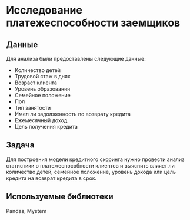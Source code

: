 # Исследование платежеспособности заемщиков

## Данные

Для анализа были предоставлены следующие данные:

- Количество детей
- Трудовой стаж в днях
- Возраст клиента
- Уровень образования
- Семейное положение
- Пол
- Тип занятости
- Имел ли задолженность по возврату кредита
- Ежемесячный доход
- Цель получения кредита

## Задача

Для построения модели кредитного скоринга нужно провести анализ статистики о платежеспособности клиентов и выяснить влияет ли количество детей, семейное положение, уровень дохода или цель кредита на возврат кредита в срок.

## Используемые библиотеки

Pandas, Mystem

